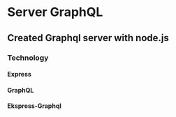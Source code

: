 # Server GraphQL
## Created Graphql server with node.js

### Technology
#### Express
#### GraphQL
#### Ekspress-Graphql
